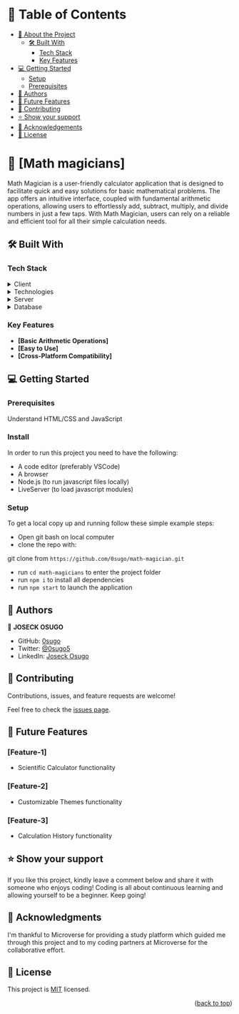 <a name="readme-top"></a>

# 📗 Table of Contents

- [📖 About the Project](#about-project)
  - [🛠 Built With](#built-with)
    - [Tech Stack](#tech-stack)
    - [Key Features](#key-features)   
- [💻 Getting Started](#getting-started)
  - [Setup](#setup)
  - [Prerequisites](#prerequisites)
- [👥 Authors](#authors)
- [🔭 Future Features](#future-features)
- [🤝 Contributing](#contributing)
- [⭐️ Show your support](#support)
- [🙏 Acknowledgements](#acknowledgements)
- [📝 License](#license)

# 📖 [Math magicians] <a name="about-project"></a>

Math Magician is a user-friendly calculator application that is designed to facilitate quick and easy solutions for basic mathematical problems. The app offers an intuitive interface, coupled with fundamental arithmetic operations, allowing users to effortlessly add, subtract, multiply, and divide numbers in just a few taps. With Math Magician, users can rely on a reliable and efficient tool for all their simple calculation needs.

## 🛠 Built With  <a name="built-with"></a>

### Tech Stack <a name="tech-stack"></a>

<details>
  <summary>Client</summary>
  <ul>
    <li><a href="https://developer.mozilla.org/en-US/docs/Web/HTML">HTML</a></li>
    <li><a href="https://developer.mozilla.org/en-US/docs/Web/CSS">CSS</a></li>
    <li><a href="https://developer.mozilla.org/en-US/docs/Web/JavaScript">JavaScript</a></li>    
  </ul>
</details>

<details>
<summary>Technologies</summary>
  <ul>
    <li><a href="https://create-react-app.dev">React</a></li>
  </ul>
</details>

<details>
  <summary>Server</summary>
  <ul>
    <li><a href="#">N/A</a></li>
  </ul>
</details>

<details>
<summary>Database</summary>
  <ul>
    <li><a href="#">N/A</a></li>
  </ul>
</details>

### Key Features <a name="key-features"></a>

- **[Basic Arithmetic Operations]**
- **[Easy to Use]**
- **[Cross-Platform Compatibility]**

## 💻 Getting Started <a name="getting-started"></a>
### Prerequisites
Understand HTML/CSS and JavaScript

### Install
In order to run this project you need to have the following:

- A code editor (preferably VSCode)
- A browser
- Node.js (to run javascript files locally)
- LiveServer (to load javascript modules)

### Setup

To get a local copy up and running follow these simple example steps:

- Open git bash on local computer
- clone the repo with: 

git clone from ```https://github.com/0sugo/math-magician.git```

- run ```cd math-magicians``` to enter the project folder
- run ```npm i``` to install all dependencies
- run ```npm start``` to launch the application


## 👥 Authors <a name="authors"></a>

👤 **JOSECK OSUGO**

- GitHub: [0sugo](https://github.com/0sugo)
- Twitter: [@0sugo5](https://twitter.com/osugo5)
- LinkedIn: [Joseck Osugo](https://www.linkedin.com/in/joseck-osugo-873b0618a/)


## 🤝 Contributing <a name="contributing"></a>

Contributions, issues, and feature requests are welcome!

Feel free to check the [issues page](https://github.com/0sugo/tv-maze/issues).

## 🔭 Future Features <a name="future-features"></a>

### **[Feature-1]** 
- Scientific Calculator functionality

### **[Feature-2]** 
- Customizable Themes functionality

### **[Feature-3]** 
- Calculation History functionality


## ⭐️ Show your support <a name="support"></a>

If you like this project, kindly leave a comment below and share it with someone who enjoys coding! Coding is all about continuous learning and allowing yourself to be a beginner. Keep going! 

## 🙏 Acknowledgments <a name="acknowledgements"></a>

I'm thankful to Microverse for providing a study platform which guided me through this project and to my coding partners at Microverse for the collaborative effort. 

## 📝 License <a name="license"></a>

This project is [MIT](./LICENSE) licensed.

<p align="right">(<a href="#readme-top">back to top</a>)</p>

